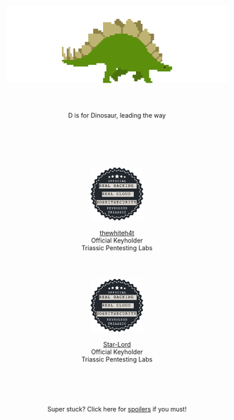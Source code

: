 <br /><br />
<br /><br />

<p align="center">
<img id="stegosaur" src="img/stegosaur.gif">
</p>
<br /><br />
<p align="center">
D is for Dinosaur, leading the way<br class="fossilkey" fossil="classyfied" />
</p>
<br /><br />
<p align="center">
<script class="9c62912b5d1e7b830b10b4302b78c4d2" src="https://w.promofeatures.com/js/timer/9c62912b5d1e7b830b10b4302b78c4d2.js?v=1599417212"></script>
</p><br /><br />

<p align="center">
<img id="twh" width="120" src="img/kh_triassic.png" /><br /><br /><a href="https://badgr.com/issuers/5f54a21a988cf55d70671e31/badges/5f54cc02409f3f168be9e63a/assertions/5f57fdf7988cf55d706a6ecc?assertionFilter=%7B%22expirationReference%22:%222020-09-10T04:27:53.182Z%22,%22includeExpired%22:false,%22includeRevoked%22:false,%22pageNum%22:0,%22pageSize%22:10,%22query%22:%22%22%7D">thewhiteh4t</a><br />
Official Keyholder<br />Triassic Pentesting Labs</p>

<br /><br />

<p align="center">
<img id="Star-Lord" width="120" src="img/kh_triassic.png"><br /><br /><a href="https://badgr.com/issuers/5f54a21a988cf55d70671e31/badges/5f54cc02409f3f168be9e63a/assertions/5f59a649409f3f168bef02ef?assertionFilter=%7B%22expirationReference%22:%222020-09-10T04:24:36.575Z%22,%22includeExpired%22:false,%22includeRevoked%22:false,%22pageNum%22:0,%22pageSize%22:10,%22query%22:%22%22%7D">Star-Lord</a><br />
Official Keyholder<br />Triassic Pentesting Labs</p>

<br /><br />
<br /><br />
<p align="center">Super stuck? Click here for <a href="spoilers5">spoilers</a> if you must!</p>
<br />
